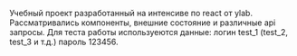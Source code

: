 Учебный проект разработанный на интенсиве по react от ylab. Рассматривались компоненты, внешние состояние и различные api запросы. Для теста работы используеются данные: логин test_1 (test_2, test_3 и т.д.) пароль 123456.
